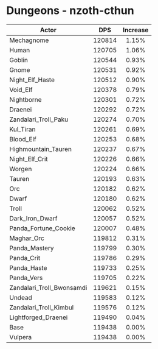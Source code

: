 # Dungeons - nzoth-cthun
| Actor | DPS | Increase |
|---|:---:|:---:|
|Mechagnome|120814|1.15%|
|Human|120705|1.06%|
|Goblin|120544|0.93%|
|Gnome|120531|0.92%|
|Night_Elf_Haste|120512|0.90%|
|Void_Elf|120378|0.79%|
|Nightborne|120301|0.72%|
|Draenei|120292|0.72%|
|Zandalari_Troll_Paku|120274|0.70%|
|Kul_Tiran|120261|0.69%|
|Blood_Elf|120253|0.68%|
|Highmountain_Tauren|120237|0.67%|
|Night_Elf_Crit|120226|0.66%|
|Worgen|120224|0.66%|
|Tauren|120193|0.63%|
|Orc|120182|0.62%|
|Dwarf|120180|0.62%|
|Troll|120062|0.52%|
|Dark_Iron_Dwarf|120057|0.52%|
|Panda_Fortune_Cookie|120007|0.48%|
|Maghar_Orc|119812|0.31%|
|Panda_Mastery|119799|0.30%|
|Panda_Crit|119786|0.29%|
|Panda_Haste|119733|0.25%|
|Panda_Vers|119705|0.22%|
|Zandalari_Troll_Bwonsamdi|119621|0.15%|
|Undead|119583|0.12%|
|Zandalari_Troll_Kimbul|119576|0.12%|
|Lightforged_Draenei|119490|0.04%|
|Base|119438|0.00%|
|Vulpera|119438|0.00%|
